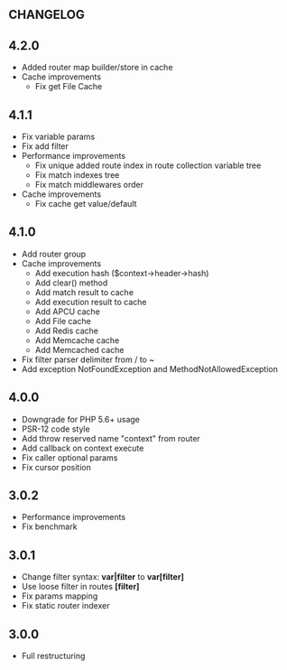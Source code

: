 CHANGELOG
---

## 4.2.0
- Added router map builder/store in cache
- Cache improvements
  - Fix get File Cache

## 4.1.1
- Fix variable params
- Fix add filter
- Performance improvements
  - Fix unique added route index in route collection variable tree
  - Fix match indexes tree
  - Fix match middlewares order
- Cache improvements
  - Fix cache get value/default

## 4.1.0
- Add router group
- Cache improvements
  - Add execution hash ($context->header->hash)
  - Add clear() method
  - Add match result to cache
  - Add execution result to cache
  - Add APCU cache
  - Add File cache
  - Add Redis cache
  - Add Memcache cache
  - Add Memcached cache
- Fix filter parser delimiter from / to ~
- Add exception NotFoundException and MethodNotAllowedException

## 4.0.0
- Downgrade for PHP 5.6+ usage
- PSR-12 code style
- Add throw reserved name "context" from router
- Add callback on context execute
- Fix caller optional params
- Fix cursor position

## 3.0.2
- Performance improvements
- Fix benchmark

## 3.0.1
- Change filter syntax: **var|filter** to **var\[filter]**
- Use loose filter in routes **\[filter]**
- Fix params mapping
- Fix static router indexer

## 3.0.0
- Full restructuring
